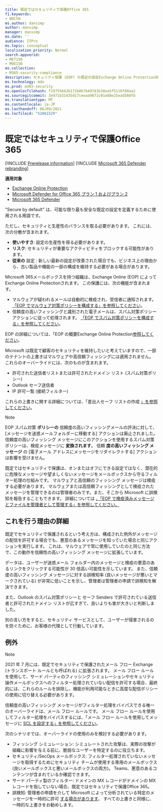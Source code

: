 ```yaml
---
title: 既定ではセキュリティで保護Office 365
f1.keywords:
- NOCSH
ms.author: dansimp
author: dansimp
manager: dansimp
ms.date: ''
audience: ITPro
ms.topic: conceptual
localization_priority: Normal
search.appverid:
- MET150
- MOE150
ms.collection:
- M365-security-compliance
description: セキュリティ保護 (EOP) の既定の設定Exchange Online Protection詳細
ms.technology: mdo
ms.prod: m365-security
ms.openlocfilehash: f197556426171b867b49781b38ea5f5116f80aa2
ms.sourcegitcommit: 3e971b31435d17ceeaa9871c01e88e25ead560fb
ms.translationtype: MT
ms.contentlocale: ja-JP
ms.lasthandoff: 06/09/2021
ms.locfileid: "52861529"
---
```

# <a name="secure-by-default-in-office-365"></a>既定ではセキュリティで保護Office 365

[!INCLUDE [Prerelease information](../includes/prerelease.md)]
[!INCLUDE [Microsoft 365 Defender rebranding](../includes/microsoft-defender-for-office.md)]

**適用対象**
- [Exchange Online Protection](exchange-online-protection-overview.md)
- [Microsoft Defender for Office 365 プラン 1 およびプラン 2](defender-for-office-365.md)
- [Microsoft 365 Defender](../defender/microsoft-365-defender.md)

"Secure by default" は、可能な限り最も安全な既定の設定を定義するために使用される用語です。

ただし、セキュリティと生産性のバランスを取る必要があります。 これには、次の分散が含まれます。

- **使いやすさ**: 設定の生産性を得る必要があります。
- **リスク**: セキュリティが重要なアクティビティをブロックする可能性があります。
- **従来の** 設定 : 新しい最新の設定が改善された場合でも、ビジネス上の理由から、古い製品や機能の一部の構成を維持する必要がある場合があります。

Microsoft 365メールボックスを持つ組織は、Exchange Online (EOP) によってExchange Online Protectionされます。 この保護には、次の機能が含まれます。

- マルウェアが疑われるメールは自動的に検疫され、受信者に通知されます。 [「EOP でマルウェア対策ポリシーを構成する」を参照してください](configure-anti-malware-policies.md)。
- 信頼度の高いフィッシングと識別された電子メールは、スパム対策ポリシーアクションに従って処理されます。 [「EOP でスパム対策ポリシーを構成する」を参照してください](configure-your-spam-filter-policies.md)。

EOP の詳細については、「EOP の概要Exchange Online Protection[参照してください](exchange-online-protection-overview.md)。

Microsoft は既定で顧客のセキュリティを維持したいと考えていますので、一部のテナントの上書きはマルウェアや高信頼フィッシングには適用されません。 これらのオーバーライドには、次のものが含まれます。

- 許可された送信者リストまたは許可されたドメイン リスト (スパム対策ポリシー)
- Outlook セーフ送信者
- IP 許可一覧 (接続フィルター)

これらの上書きに関する詳細については、「差出人セーフ リストの作成 [」を参照してください](create-safe-sender-lists-in-office-365.md)。

> [!NOTE]
> EOP スパム対策 **ポリシーの** 信頼度の高いフィッシングメールの評決に対して、[メッセージを迷惑メールフォルダーに移動する] アクションは廃止されました。 信頼度の高いフィッシング メッセージにこのアクションを使用するスパム対策ポリシーは、検疫メッセージに **変換されます**。 信頼 **度の高いフィッシング メッセージ** の [電子メール アドレスにメッセージをリダイレクトする] アクションは影響を受けません。

既定ではセキュリティで保護は、オンまたはオフにできる設定ではなく、潜在的に危険なメッセージや望ましくないメッセージをメールボックスから守るフィルター処理の仕組みです。 マルウェアと高信頼のフィッシング メッセージは検疫する必要があります。 マルウェアまたは高信頼フィッシングとして検疫されたメッセージを管理できるのは管理者のみです。また、そこから Microsoft に誤検知を報告することもできます。 詳細については [、「EOP で検疫済みメッセージとファイルを管理者として管理する」を参照してください。](manage-quarantined-messages-and-files.md)

## <a name="more-on-why-were-doing-this"></a>これを行う理由の詳細

既定でセキュリティで保護されるという考え方は、構成された例外がメッセージの配信を許可する場合でも、悪意のあるメッセージを知っていた場合と同じアクションを実行します。 これは、マルウェアで常に使用していたのと同じ方法で、この動作を信頼性の高いフィッシング メッセージに拡張しています。

データは、ユーザーが迷惑メール フォルダー内のメッセージと検疫の悪意のあるリンクをクリックする可能性が 30 倍高い可能性を示しています。 また、信頼度の高いフィッシング メッセージに対する誤検知率 (良いメッセージが悪いとマークされている) が非常に低いことを示し、管理者は管理者の申請で誤検知を解決できます。

また、Outlook のスパム対策ポリシーと セーフ Senders で許可されている送信者と許可されたドメイン リストが広すぎて、良いよりも害が大きいと判断しました。

別の言い方をすると、セキュリティ サービスとして、ユーザーが侵害されるのを防ぐために、お客様の代理として行動しています。

## <a name="exceptions"></a>例外

> [!NOTE]
> 2021 年 7 月には、既定でセキュリティで保護されたメール フロー Exchange (トランスポート ルールとも呼ばれる) に拡張されます。 メール フロー ルールを使用して、サード パーティのフィッシング シミュレーションやセキュリティ操作メールボックスへのフィルター処理されていない配信を許可する場合、最終的には、これらのルールを排除し、[](configure-advanced-delivery.md)機能が利用可能なときに高度な配信ポリシーの使用に切り替える必要があります。

信頼度の高いフィッシング メッセージがフィルター処理をバイパスできる唯一のオーバーライドは、メール フロー ルールです。 メール フロー ルールを使用してフィルター処理をバイパスするには、「メール フロー ルールを使用してメッセージに [SCL を設定する」を参照してください](/exchange/security-and-compliance/mail-flow-rules/use-rules-to-set-scl)。

次のシナリオでは、オーバーライドの使用のみを検討する必要があります。

- フィッシング シミュレーション: シミュレートされた攻撃は、実際の攻撃が組織に影響を与える前に、脆弱なユーザーを特定するのに役立ちます。
- セキュリティ/SecOps メールボックス: フィルター処理されていないメッセージを取得するためにセキュリティ チームが使用する専用のメールボックス (良いメールボックスと悪いメールボックスの両方)。 Teams、悪意のあるコンテンツが含まれているか確認できます。
- サード パーティ製のフィルター: ドメインの MX レコードがドメインの MX レコードを指していない場合、既定ではセキュリティで保護Office 365。
- 誤検知: 管理者の申請を介して Microsoft によって分析されている特定のメッセージを一時的に許可 [する場合があります](admin-submission.md)。 すべての上書きと同様に、一時的な上書きをお勧めします。
